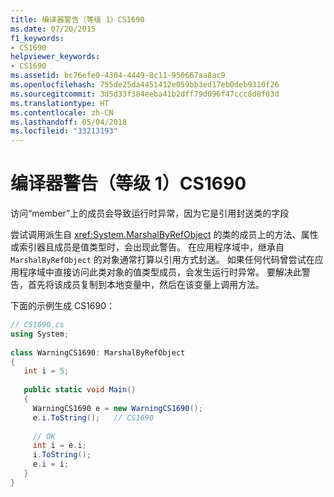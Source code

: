 ```yaml
---
title: 编译器警告（等级 1）CS1690
ms.date: 07/20/2015
f1_keywords:
- CS1690
helpviewer_keywords:
- CS1690
ms.assetid: bc76efe0-4304-4449-8c11-950667aa8ac9
ms.openlocfilehash: 755de25da4451412e059bb3ed17eb0deb9310f26
ms.sourcegitcommit: 3d5d33f384eeba41b2dff79d096f47ccc8d8f03d
ms.translationtype: HT
ms.contentlocale: zh-CN
ms.lasthandoff: 05/04/2018
ms.locfileid: "33213193"
---
```

# <a name="compiler-warning-level-1-cs1690"></a>编译器警告（等级 1）CS1690
访问“member”上的成员会导致运行时异常，因为它是引用封送类的字段  
  
 尝试调用派生自 <xref:System.MarshalByRefObject> 的类的成员上的方法、属性或索引器且成员是值类型时，会出现此警告。 在应用程序域中，继承自 `MarshalByRefObject` 的对象通常打算以引用方式封送。 如果任何代码曾尝试在应用程序域中直接访问此类对象的值类型成员，会发生运行时异常。 要解决此警告，首先将该成员复制到本地变量中，然后在该变量上调用方法。  
  
 下面的示例生成 CS1690：  
  
```csharp  
// CS1690.cs  
using System;  
  
class WarningCS1690: MarshalByRefObject  
{  
   int i = 5;  
  
   public static void Main()   
   {  
     WarningCS1690 e = new WarningCS1690();  
     e.i.ToString();   // CS1690  
  
     // OK  
     int i = e.i;  
     i.ToString();  
     e.i = i;  
   }  
}  
```

